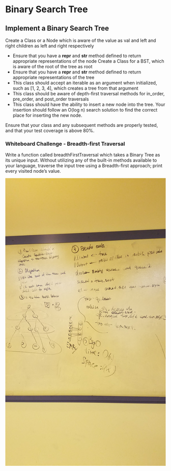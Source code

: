 # Binary Search Tree

## Implement a Binary Search Tree

Create a Class or a Node which is aware of the value as val and left and right children as left and right respectively
- Ensure that you have a __repr__ and __str__ method defined to return appropriate representations of the node
Create a Class for a BST, which is aware of the root of the tree as root
- Ensure that you have a __repr__ and __str__ method defined to return appropriate representations of the tree
- This class should accept an iterable as an argument when initialized, such as [1, 2, 3, 4], which creates a tree from that argument
- This class should be aware of depth-first traversal methods for in_order, pre_order, and post_order traversals
- This class should have the ability to insert a new node into the tree. Your insertion should follow an O(log n) search solution to find the correct place for inserting the new node.

Ensure that your class and any subsequent methods are properly tested, and that your test coverage is above 80%.


### Whiteboard Challenge - Breadth-first Traversal

Write a function called breadthFirstTraversal which takes a Binary Tree as its unique input. Without utilizing any of the built-in methods available to your language, traverse the input tree using a Breadth-first approach; print every visited node’s value.

![whiteboard](../../assets/breadth-first-traversal.jpg)
